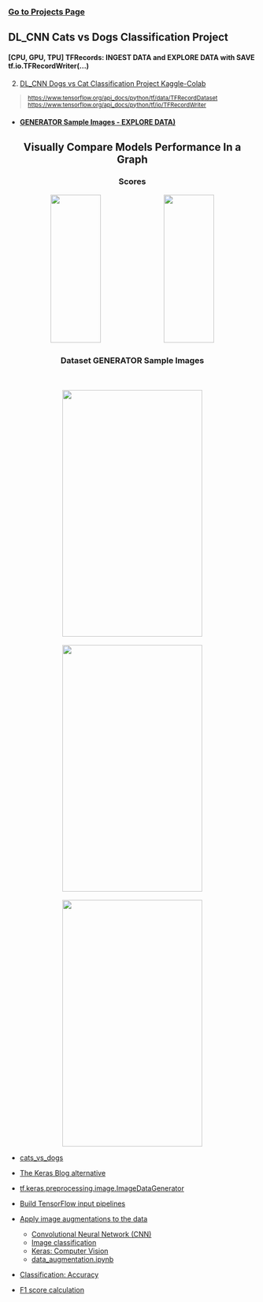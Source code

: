 ### [Go to Projects Page](https://github.com/celik-muhammed/15P-Deep-Learning-Projects-with-Python/blob/master/README.md)

## DL_CNN Cats vs Dogs Classification Project

#### [CPU, GPU, TPU] TFRecords: INGEST DATA and EXPLORE DATA with SAVE tf.io.TFRecordWriter(...)
2. [DL_CNN Dogs vs Cat Classification Project Kaggle-Colab](./03-Cats-vs-Dogs-TFRecordWriter/README.md)
> <sub>https://www.tensorflow.org/api_docs/python/tf/data/TFRecordDataset</sub>
> <sub>https://www.tensorflow.org/api_docs/python/tf/io/TFRecordWriter</sub>

- #### [GENERATOR Sample Images - EXPLORE DATA)](README.md#dataset-generator-sample-images)

<div align='center'>
    
## Visually Compare Models Performance In a Graph    
<h3>Scores</h3>
<img src='https://i.ibb.co/k0Ncjh3/download.png' alt='' width=45%, height=300> 
<img src='https://i.ibb.co/SVSZ1kL/download.png' alt='' width=45%, height=300>   
 
<h3>Dataset GENERATOR Sample Images</h3>
<br> <br>    
<img src='https://i.ibb.co/yf10zh0/download.png' alt='' width=75%, height=500>
<br> <br>    
<img src='https://i.ibb.co/YjdJ0q2/download.png' alt='' width=75%, height=500>
<br> <br>    
<img src='https://i.ibb.co/QCs0d4T/download.png' alt='' width=75%, height=500>
</div>



- [cats_vs_dogs](https://www.tensorflow.org/datasets/catalog/cats_vs_dogs)
- [The Keras Blog alternative](https://blog.keras.io/building-powerful-image-classification-models-using-very-little-data.html)
- [tf.keras.preprocessing.image.ImageDataGenerator](https://www.tensorflow.org/api_docs/python/tf/keras/preprocessing/image/ImageDataGenerator)
- [Build TensorFlow input pipelines](https://www.tensorflow.org/guide/data)
- [Apply image augmentations to the data](https://www.tensorflow.org/hub/tutorials/cropnet_on_device)

    - [Convolutional Neural Network (CNN)](https://www.tensorflow.org/tutorials/images/cnn)
    - [Image classification](https://www.tensorflow.org/tutorials/images/classification)
    - [Keras: Computer Vision](https://keras.io/examples/vision/)
    - [data_augmentation.ipynb](https://colab.research.google.com/github/tensorflow/docs/blob/master/site/en/tutorials/images/data_augmentation.ipynb#scrollTo=pkTRazeVRwDe)
  
 - [Classification: Accuracy](https://developers.google.com/machine-learning/crash-course/classification/accuracy#:~:text=Accuracy%20is%20one%20metric%20for,predictions%20Total%20number%20of%20predictions)
 - [F1 score calculation](https://hasty.ai/docs/mp-wiki/metrics/f-beta-score)
